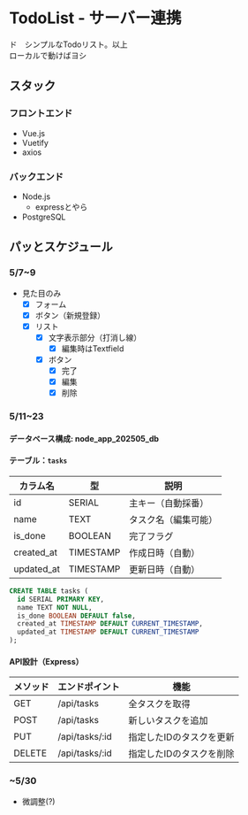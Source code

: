 # TodoList - サーバー連携

ド　シンプルなTodoリスト。以上<br>
ローカルで動けばヨシ

## スタック

### フロントエンド

* Vue.js
* Vuetify
* axios

### バックエンド

* Node.js
  * expressとやら
* PostgreSQL

## パッとスケジュール

### 5/7~9
* 見た目のみ
  * [x] フォーム
  * [x] ボタン（新規登録）
  * [x] リスト
    * [x] 文字表示部分（打消し線）
      * [x] 編集時はTextfield
    * [x] ボタン
      * [x] 完了
      * [x] 編集
      * [x] 削除

### 5/11~23

#### データベース構成: node_app_202505_db
#### テーブル：`tasks`

| カラム名      | 型           | 説明                    |
|---------------|--------------|-------------------------|
| id            | SERIAL       | 主キー（自動採番）     |
| name          | TEXT         | タスク名（編集可能）   |
| is_done       | BOOLEAN      | 完了フラグ              |
| created_at    | TIMESTAMP    | 作成日時（自動）       |
| updated_at    | TIMESTAMP    | 更新日時（自動）       |

```sql
CREATE TABLE tasks (
  id SERIAL PRIMARY KEY,
  name TEXT NOT NULL,
  is_done BOOLEAN DEFAULT false,
  created_at TIMESTAMP DEFAULT CURRENT_TIMESTAMP,
  updated_at TIMESTAMP DEFAULT CURRENT_TIMESTAMP
);
```
#### API設計（Express）

| メソッド | エンドポイント     | 機能                         |
|----------|--------------------|------------------------------|
| GET      | /api/tasks         | 全タスクを取得               |
| POST     | /api/tasks         | 新しいタスクを追加           |
| PUT      | /api/tasks/:id     | 指定したIDのタスクを更新     |
| DELETE   | /api/tasks/:id     | 指定したIDのタスクを削除     |

### ~5/30
* 微調整(?)
